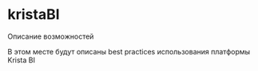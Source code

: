 # kristaBI
Описание возможностей

В этом месте будут описаны best practices использования платформы Krista BI
